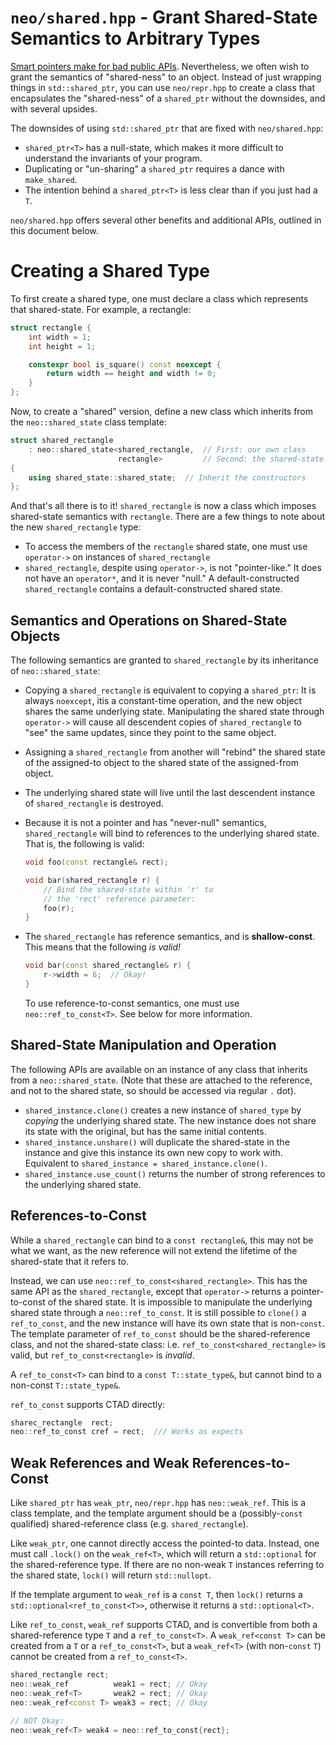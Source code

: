 # `neo/shared.hpp` - Grant Shared-State Semantics to Arbitrary Types

[Smart pointers make for bad public APIs](https://vector-of-bool.github.io/2018/12/02/smart-pointer-apis.html).
Nevertheless, we often wish to grant the semantics of "shared-ness" to an
object. Instead of just wrapping things in `std::shared_ptr`, you can use
`neo/repr.hpp` to create a class that encapsulates the "shared-ness" of a
`shared_ptr` without the downsides, and with several upsides.

The downsides of using `std::shared_ptr` that are fixed with `neo/shared.hpp`:

- `shared_ptr<T>` has a null-state, which makes it more difficult to understand
  the invariants of your program.
- Duplicating or "un-sharing" a `shared_ptr` requires a dance with
  `make_shared`.
- The intention behind a `shared_ptr<T>` is less clear than if you just had a
  `T`.

`neo/shared.hpp` offers several other benefits and additional APIs, outlined in this document below.


# Creating a Shared Type

To first create a shared type, one must declare a class which represents that
shared-state. For example, a rectangle:

```c++
struct rectangle {
    int width = 1;
    int height = 1;

    constexpr bool is_square() const noexcept {
        return width == height and width != 0;
    }
};
```

Now, to create a "shared" version, define a new class which inherits from the
`neo::shared_state` class template:

```c++
struct shared_rectangle
    : neo::shared_state<shared_rectangle,  // First: our own class
                        rectangle>         // Second: the shared-state
{
    using shared_state::shared_state;  // Inherit the constructors
};
```

And that's all there is to it! `shared_rectangle` is now a class which imposes
shared-state semantics with `rectangle`. There are a few things to note about
the new `shared_rectangle` type:

- To access the members of the `rectangle` shared state, one must use
  `operator->` on instances of `shared_rectangle`
- `shared_rectangle`, despite using `operator->`, is not "pointer-like." It does
  not have an `operator*`, and it is never "null." A default-constructed
  `shared_rectangle` contains a default-constructed shared state.


## Semantics and Operations on Shared-State Objects

The following semantics are granted to `shared_rectangle` by its inheritance of
`neo::shared_state`:

- Copying a `shared_rectangle` is equivalent to copying a `shared_ptr`: It is
  always `noexcept`, itis a constant-time operation, and the new object shares
  the same underlying state. Manipulating the shared state through `operator->`
  will cause all descendent copies of `shared_rectangle` to "see" the same
  updates, since they point to the same object.
- Assigning a `shared_rectangle` from another will "rebind" the shared state of
  the assigned-to object to the shared state of the assigned-from object.
- The underlying shared state will live until the last descendent instance of
  `shared_rectangle` is destroyed.
- Because it is not a pointer and has "never-null" semantics, `shared_rectangle`
  will bind to references to the underlying shared state. That is, the following
  is valid:

  ```c++
  void foo(const rectangle& rect);

  void bar(shared_rectangle r) {
      // Bind the shared-state within 'r' to
      // the 'rect' reference parameter:
      foo(r);
  }
  ```
- The `shared_rectangle` has reference semantics, and is **shallow-const**. This
  means that the following *is valid!*

  ```c++
  void bar(const shared_rectangle& r) {
      r->width = 6;  // Okay!
  }
  ```

  To use reference-to-const semantics, one must use `neo::ref_to_const<T>`. See
  below for more information.


## Shared-State Manipulation and Operation

The following APIs are available on an instance of any class that inherits from
a `neo::shared_state`. (Note that these are attached to the reference, and not
to the shared state, so should be accessed via regular `.` dot).

- `shared_instance.clone()` creates a new instance of `shared_type` by *copying*
  the underlying shared state. The new instance does not share its state with
  the original, but has the same initial contents.
- `shared_instance.unshare()` will duplicate the shared-state in the instance
  and give this instance its own new copy to work with. Equivalent to
  `shared_instance = shared_instance.clone()`.
- `shared_instance.use_count()` returns the number of strong references to the
  underlying shared state.


## References-to-Const

While a `shared_rectangle` can bind to a `const rectangle&`, this may not be
what we want, as the new reference will not extend the lifetime of the
shared-state that it refers to.

Instead, we can use `neo::ref_to_const<shared_rectangle>`. This has the same API
as the `shared_rectangle`, except that `operator->` returns a pointer-to-const
of the shared state. It is impossible to manipulate the underlying shared state
through a `neo::ref_to_const`. It is still possible to `clone()` a
`ref_to_const`, and the new instance will have its own state that is
non-`const`. The template parameter of `ref_to_const` should be the
shared-reference class, and not the shared-state class: i.e.
`ref_to_const<shared_rectangle>` is valid, but `ref_to_const<rectangle>` is
*invalid*.

A `ref_to_const<T>` can bind to a `const T::state_type&`, but cannot bind to a
non-const `T::state_type&`.

`ref_to_const` supports CTAD directly:

```c++
sharec_rectangle  rect;
neo::ref_to_const cref = rect;  /// Works as expects
```


## Weak References and Weak References-to-Const

Like `shared_ptr` has `weak_ptr`, `neo/repr.hpp` has `neo::weak_ref`. This is a
class template, and the template argument should be a (possibly-`const`
qualified) shared-reference class (e.g. `shared_rectangle`).

Like `weak_ptr`, one cannot directly access the pointed-to data. Instead, one
must call `.lock()` on the `weak_ref<T>`, which will return a `std::optional`
for the shared-reference type. If there are no non-weak `T` instances referring
to the shared state, `lock()` will return `std::nullopt`.

If the template argument to `weak_ref` is a `const T`, then `lock()` returns a
`std::optional<ref_to_const<T>>`, otherwise it returns a `std::optional<T>`.

Like `ref_to_const`, `weak_ref` supports CTAD, and is convertible from both a
shared-reference type `T` and a `ref_to_const<T>`. A `weak_ref<const T>` can be
created from a `T` or a `ref_to_const<T>`, but a `weak_ref<T>` (with non-`const`
`T`) cannot be created from a `ref_to_const<T>`.

```c++
shared_rectangle rect;
neo::weak_ref          weak1 = rect; // Okay
neo::weak_ref<T>       weak2 = rect; // Okay
neo::weak_ref<const T> weak3 = rect; // Okay

// NOT Okay:
neo::weak_ref<T> weak4 = neo::ref_to_const{rect};
```